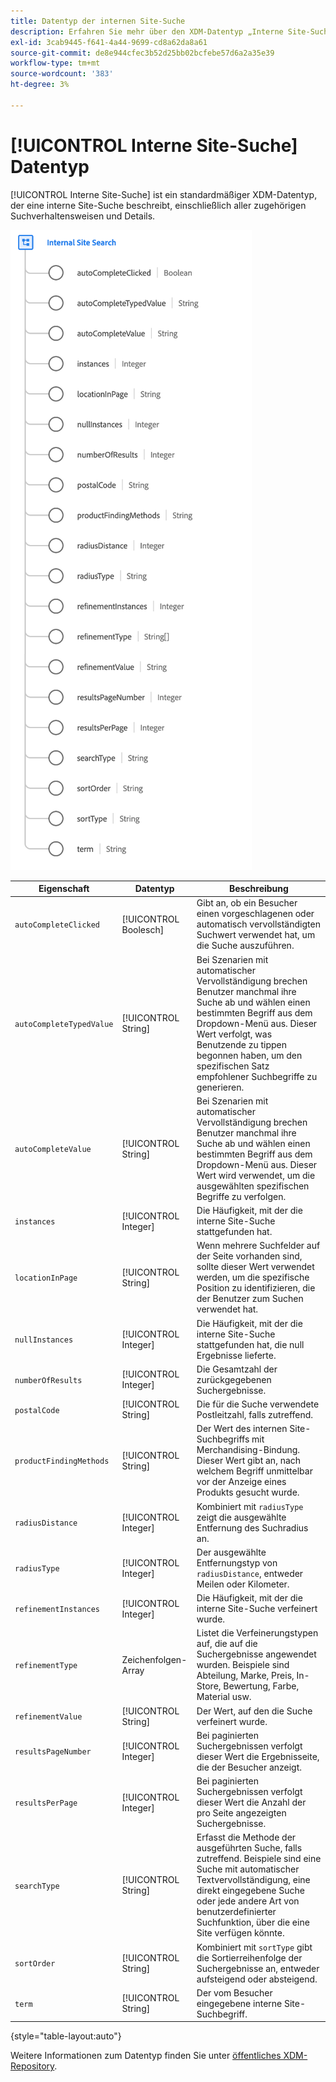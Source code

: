 ```yaml
---
title: Datentyp der internen Site-Suche
description: Erfahren Sie mehr über den XDM-Datentyp „Interne Site-Suche“.
exl-id: 3cab9445-f641-4a44-9699-cd8a62da8a61
source-git-commit: de8e944cfec3b52d25bb02bcfebe57d6a2a35e39
workflow-type: tm+mt
source-wordcount: '383'
ht-degree: 3%

---
```


# [!UICONTROL Interne Site-Suche] Datentyp

[!UICONTROL Interne Site-Suche] ist ein standardmäßiger XDM-Datentyp, der eine interne Site-Suche beschreibt, einschließlich aller zugehörigen Suchverhaltensweisen und Details.

![](../images/data-types/internal-site-search.png)

| Eigenschaft | Datentyp | Beschreibung |
| --- | --- | --- |
| `autoCompleteClicked` | [!UICONTROL Boolesch] | Gibt an, ob ein Besucher einen vorgeschlagenen oder automatisch vervollständigten Suchwert verwendet hat, um die Suche auszuführen. |
| `autoCompleteTypedValue` | [!UICONTROL String] | Bei Szenarien mit automatischer Vervollständigung brechen Benutzer manchmal ihre Suche ab und wählen einen bestimmten Begriff aus dem Dropdown-Menü aus. Dieser Wert verfolgt, was Benutzende zu tippen begonnen haben, um den spezifischen Satz empfohlener Suchbegriffe zu generieren. |
| `autoCompleteValue` | [!UICONTROL String] | Bei Szenarien mit automatischer Vervollständigung brechen Benutzer manchmal ihre Suche ab und wählen einen bestimmten Begriff aus dem Dropdown-Menü aus. Dieser Wert wird verwendet, um die ausgewählten spezifischen Begriffe zu verfolgen. |
| `instances` | [!UICONTROL Integer] | Die Häufigkeit, mit der die interne Site-Suche stattgefunden hat. |
| `locationInPage` | [!UICONTROL String] | Wenn mehrere Suchfelder auf der Seite vorhanden sind, sollte dieser Wert verwendet werden, um die spezifische Position zu identifizieren, die der Benutzer zum Suchen verwendet hat. |
| `nullInstances` | [!UICONTROL Integer] | Die Häufigkeit, mit der die interne Site-Suche stattgefunden hat, die null Ergebnisse lieferte. |
| `numberOfResults` | [!UICONTROL Integer] | Die Gesamtzahl der zurückgegebenen Suchergebnisse. |
| `postalCode` | [!UICONTROL String] | Die für die Suche verwendete Postleitzahl, falls zutreffend. |
| `productFindingMethods` | [!UICONTROL String] | Der Wert des internen Site-Suchbegriffs mit Merchandising-Bindung. Dieser Wert gibt an, nach welchem Begriff unmittelbar vor der Anzeige eines Produkts gesucht wurde. |
| `radiusDistance` | [!UICONTROL Integer] | Kombiniert mit `radiusType` zeigt die ausgewählte Entfernung des Suchradius an. |
| `radiusType` | [!UICONTROL Integer] | Der ausgewählte Entfernungstyp von `radiusDistance`, entweder Meilen oder Kilometer. |
| `refinementInstances` | [!UICONTROL Integer] | Die Häufigkeit, mit der die interne Site-Suche verfeinert wurde. |
| `refinementType` | Zeichenfolgen-Array | Listet die Verfeinerungstypen auf, die auf die Suchergebnisse angewendet wurden. Beispiele sind Abteilung, Marke, Preis, In-Store, Bewertung, Farbe, Material usw. |
| `refinementValue` | [!UICONTROL String] | Der Wert, auf den die Suche verfeinert wurde. |
| `resultsPageNumber` | [!UICONTROL Integer] | Bei paginierten Suchergebnissen verfolgt dieser Wert die Ergebnisseite, die der Besucher anzeigt. |
| `resultsPerPage` | [!UICONTROL Integer] | Bei paginierten Suchergebnissen verfolgt dieser Wert die Anzahl der pro Seite angezeigten Suchergebnisse. |
| `searchType` | [!UICONTROL String] | Erfasst die Methode der ausgeführten Suche, falls zutreffend. Beispiele sind eine Suche mit automatischer Textvervollständigung, eine direkt eingegebene Suche oder jede andere Art von benutzerdefinierter Suchfunktion, über die eine Site verfügen könnte. |
| `sortOrder` | [!UICONTROL String] | Kombiniert mit `sortType` gibt die Sortierreihenfolge der Suchergebnisse an, entweder aufsteigend oder absteigend. |
| `term` | [!UICONTROL String] | Der vom Besucher eingegebene interne Site-Suchbegriff. |

{style="table-layout:auto"}

Weitere Informationen zum Datentyp finden Sie unter [öffentliches XDM-Repository](https://github.com/adobe/xdm/blob/master/docs/reference/datatypes/internal-site-search.schema.json).
